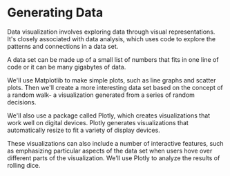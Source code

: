 # Generating Data

Data visualization involves exploring data through visual representations.
It's closely associated with data analysis, which uses code to explore the
patterns and connections in a data set. 

A data set can be made up of a small list of numbers that fits in one line of code
or it can be many gigabytes of data.

We'll use Matplotlib to make simple plots, such as line graphs and scatter plots.
Then we'll create a more interesting data set based on the concept of a random walk-
a visualization generated from a series of random decisions.

We'll also use a package called Plotly, which creates visualizations that work well 
on digital devices. Plotly generates visualizations that automatically resize to fit 
a variety of display devices. 

These visualizations can also include a number of interactive features, such as 
emphasizing particular aspects of the data set when users hove over different parts of the
visualization. We'll use Plotly to analyze the results of rolling dice. 



